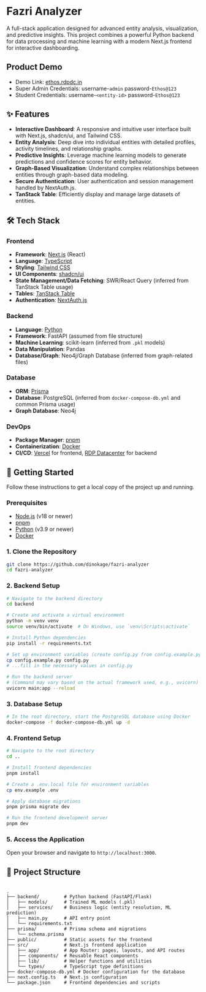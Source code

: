 # Fazri Analyzer

A full-stack application designed for advanced entity analysis, visualization, and predictive insights. This project combines a powerful Python backend for data processing and machine learning with a modern Next.js frontend for interactive dashboarding.

## Product Demo

- Demo Link: [ethos.rdpdc.in]('https://ethos.rdpdc.in')
- Super Admin Credentials: username-`admin` password-`Ethos@123`
- Student Credentials: username-`<entity-id>` password-`Ethos@123`

## ✨ Features

- **Interactive Dashboard**: A responsive and intuitive user interface built with Next.js, shadcn/ui, and Tailwind CSS.
- **Entity Analysis**: Deep dive into individual entities with detailed profiles, activity timelines, and relationship graphs.
- **Predictive Insights**: Leverage machine learning models to generate predictions and confidence scores for entity behavior.
- **Graph-Based Visualization**: Understand complex relationships between entities through graph-based data modeling.
- **Secure Authentication**: User authentication and session management handled by NextAuth.js.
- **TanStack Table**: Efficiently display and manage large datasets of entities.

## 🛠️ Tech Stack

### Frontend

- **Framework**: [Next.js](https://nextjs.org/) (React)
- **Language**: [TypeScript](https://www.typescriptlang.org/)
- **Styling**: [Tailwind CSS](https://tailwindcss.com/)
- **UI Components**: [shadcn/ui](https://ui.shadcn.com/)
- **State Management/Data Fetching**: SWR/React Query (inferred from TanStack Table usage)
- **Tables**: [TanStack Table](https.tanstack.com/table)
- **Authentication**: [NextAuth.js](https://next-auth.js.org/)

### Backend

- **Language**: [Python](https://www.python.org/)
- **Framework**: FastAPI (assumed from file structure)
- **Machine Learning**: scikit-learn (inferred from `.pkl` models)
- **Data Manipulation**: Pandas
- **Database/Graph**: Neo4j/Graph Database (inferred from graph-related files)

### Database

- **ORM**: [Prisma](https://www.prisma.io/)
- **Database**: PostgreSQL (inferred from `docker-compose-db.yml` and common Prisma usage)
- **Graph Database**: Neo4j

### DevOps

- **Package Manager**: [pnpm](https://pnpm.io/)
- **Containerization**: [Docker](https://www.docker.com/)
- **CI/CD**: [Vercel]('https://vercel.com') for frontend, [RDP Datacenter]('https://rdpdatacenter.in') for backend

## 🚀 Getting Started

Follow these instructions to get a local copy of the project up and running.

### Prerequisites

- [Node.js](https://nodejs.org/en/) (v18 or newer)
- [pnpm](https://pnpm.io/installation)
- [Python](https://www.python.org/downloads/) (v3.9 or newer)
- [Docker](https://www.docker.com/products/docker-desktop/)

### 1. Clone the Repository

```bash
git clone https://github.com/dinokage/fazri-analyzer
cd fazri-analyzer
```

### 2. Backend Setup

```bash
# Navigate to the backend directory
cd backend

# Create and activate a virtual environment
python -m venv venv
source venv/bin/activate  # On Windows, use `venv\Scripts\activate`

# Install Python dependencies
pip install -r requirements.txt

# Set up environment variables (create config.py from config.example.py)
cp config.example.py config.py
# ...fill in the necessary values in config.py

# Run the backend server
# (Command may vary based on the actual framework used, e.g., uvicorn)
uvicorn main:app --reload
```

### 3. Database Setup

```bash
# In the root directory, start the PostgreSQL database using Docker
docker-compose -f docker-compose-db.yml up -d
```

### 4. Frontend Setup

```bash
# Navigate to the root directory
cd ..

# Install frontend dependencies
pnpm install

# Create a .env.local file for environment variables
cp env.example .env

# Apply database migrations
pnpm prisma migrate dev

# Run the frontend development server
pnpm dev
```

### 5. Access the Application

Open your browser and navigate to `http://localhost:3000`.

## 📂 Project Structure

```

.
├── backend/         # Python backend (FastAPI/Flask)
│   ├── models/      # Trained ML models (.pkl)
│   ├── services/    # Business logic (entity resolution, ML prediction)
│   ├── main.py      # API entry point
│   └── requirements.txt
├── prisma/          # Prisma schema and migrations
│   └── schema.prisma
├── public/          # Static assets for the frontend
├── src/             # Next.js frontend application
│   ├── app/         # App Router: pages, layouts, and API routes
│   ├── components/  # Reusable React components
│   ├── lib/         # Helper functions and utilities
│   └── types/       # TypeScript type definitions
├── docker-compose-db.yml # Docker configuration for the database
├── next.config.ts   # Next.js configuration
└── package.json     # Frontend dependencies and scripts

```
